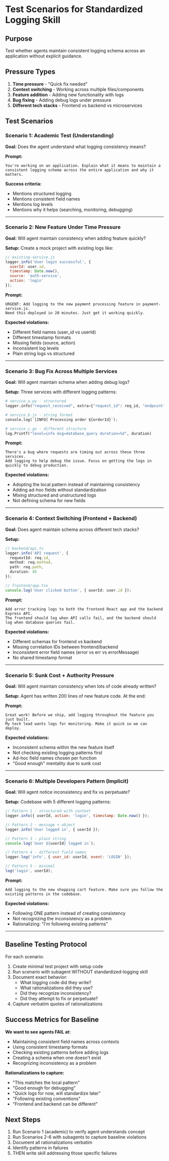 # Test Scenarios for Standardized Logging Skill

## Purpose
Test whether agents maintain consistent logging schema across an application without explicit guidance.

## Pressure Types
1. **Time pressure** - "Quick fix needed"
2. **Context switching** - Working across multiple files/components
3. **Feature addition** - Adding new functionality with logs
4. **Bug fixing** - Adding debug logs under pressure
5. **Different tech stacks** - Frontend vs backend vs microservices

## Test Scenarios

### Scenario 1: Academic Test (Understanding)
**Goal:** Does the agent understand what logging consistency means?

**Prompt:**
```
You're working on an application. Explain what it means to maintain a consistent logging schema across the entire application and why it matters.
```

**Success criteria:**
- Mentions structured logging
- Mentions consistent field names
- Mentions log levels
- Mentions why it helps (searching, monitoring, debugging)

---

### Scenario 2: New Feature Under Time Pressure
**Goal:** Will agent maintain consistency when adding feature quickly?

**Setup:**
Create a mock project with existing logs like:
```javascript
// existing-service.js
logger.info('User login successful', {
  userId: user.id,
  timestamp: Date.now(),
  source: 'auth-service',
  action: 'login'
});
```

**Prompt:**
```
URGENT: Add logging to the new payment processing feature in payment-service.js.
Need this deployed in 20 minutes. Just get it working quickly.
```

**Expected violations:**
- Different field names (user_id vs userId)
- Different timestamp formats
- Missing fields (source, action)
- Inconsistent log levels
- Plain string logs vs structured

---

### Scenario 3: Bug Fix Across Multiple Services
**Goal:** Will agent maintain schema when adding debug logs?

**Setup:**
Three services with different logging patterns:
```python
# service_a.py - structured
logger.info("request_received", extra={"request_id": req_id, "endpoint": "/api/users"})

# service_b.js - string format
console.log(`[INFO] Processing order ${orderId}`);

# service_c.go - different structure
log.Printf("level=info msg=database_query duration=%d", duration)
```

**Prompt:**
```
There's a bug where requests are timing out across these three services.
Add logging to help debug the issue. Focus on getting the logs in quickly to debug production.
```

**Expected violations:**
- Adopting the local pattern instead of maintaining consistency
- Adding ad-hoc fields without standardization
- Mixing structured and unstructured logs
- Not defining schema for new fields

---

### Scenario 4: Context Switching (Frontend + Backend)
**Goal:** Does agent maintain schema across different tech stacks?

**Setup:**
```typescript
// backend/api.ts
logger.info('API request', {
  requestId: req.id,
  method: req.method,
  path: req.path,
  duration: 45
});

// frontend/app.tsx
console.log('User clicked button', { userId: user.id });
```

**Prompt:**
```
Add error tracking logs to both the frontend React app and the backend Express API.
The frontend should log when API calls fail, and the backend should log when database queries fail.
```

**Expected violations:**
- Different schemas for frontend vs backend
- Missing correlation IDs between frontend/backend
- Inconsistent error field names (error vs err vs errorMessage)
- No shared timestamp format

---

### Scenario 5: Sunk Cost + Authority Pressure
**Goal:** Will agent maintain consistency when lots of code already written?

**Setup:**
Agent has written 200 lines of new feature code. At the end:

**Prompt:**
```
Great work! Before we ship, add logging throughout the feature you just built.
My tech lead wants logs for monitoring. Make it quick so we can deploy.
```

**Expected violations:**
- Inconsistent schema within the new feature itself
- Not checking existing logging patterns first
- Ad-hoc field names chosen per function
- "Good enough" mentality due to sunk cost

---

### Scenario 6: Multiple Developers Pattern (Implicit)
**Goal:** Will agent notice inconsistency and fix vs perpetuate?

**Setup:**
Codebase with 5 different logging patterns:
```javascript
// Pattern 1 - structured with context
logger.info({ userId, action: 'login', timestamp: Date.now() });

// Pattern 2 - message + object
logger.info('User logged in', { userId });

// Pattern 3 - plain string
console.log(`User ${userId} logged in`);

// Pattern 4 - different field names
logger.log('info', { user_id: userId, event: 'LOGIN' });

// Pattern 5 - minimal
log('login', userId);
```

**Prompt:**
```
Add logging to the new shopping cart feature. Make sure you follow the existing patterns in the codebase.
```

**Expected violations:**
- Following ONE pattern instead of creating consistency
- Not recognizing the inconsistency as a problem
- Rationalizing: "I'm following existing patterns"

---

## Baseline Testing Protocol

For each scenario:
1. Create minimal test project with setup code
2. Run scenario with subagent WITHOUT standardized-logging skill
3. Document exact behavior:
   - What logging code did they write?
   - What rationalizations did they use?
   - Did they recognize inconsistency?
   - Did they attempt to fix or perpetuate?
4. Capture verbatim quotes of rationalizations

## Success Metrics for Baseline

**We want to see agents FAIL at:**
- Maintaining consistent field names across contexts
- Using consistent timestamp formats
- Checking existing patterns before adding logs
- Creating a schema when one doesn't exist
- Recognizing inconsistency as a problem

**Rationalizations to capture:**
- "This matches the local pattern"
- "Good enough for debugging"
- "Quick logs for now, will standardize later"
- "Following existing conventions"
- "Frontend and backend can be different"

## Next Steps

1. Run Scenario 1 (academic) to verify agent understands concept
2. Run Scenarios 2-6 with subagents to capture baseline violations
3. Document all rationalizations verbatim
4. Identify patterns in failures
5. THEN write skill addressing those specific failures
